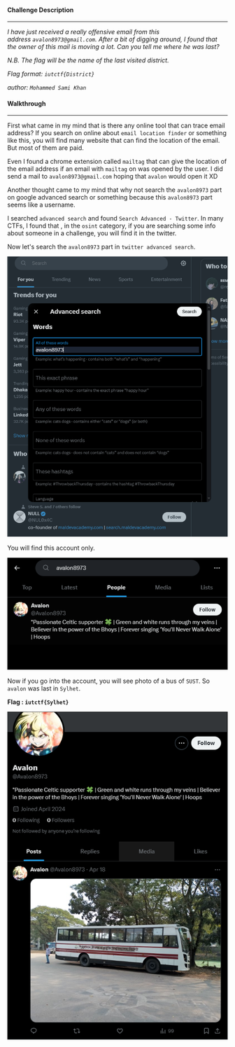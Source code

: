 
#### Challenge Description
---

*I have just received a really offensive email from this address `avalon8973@gmail.com`. After a bit of digging around, I found that the owner of this mail is moving a lot. Can you tell me where he was last?*

*N.B. The flag will be the name of the last visited district.*

*Flag format: `iutctf{District}`*

*author: `Mohammed Sami Khan`*

#### Walkthrough
---

First what came in my mind that is there any online tool that can trace email address? If you search on online about `email location finder` or something like this, you will find many website that can find the location of the email. But most of them are paid.

Even I found a chrome extension called `mailtag` that can give the location of the email address if an email with `mailtag` on was opened by the user. I did send a mail to `avalon8973@gmail.com` 
hoping that `avalon` would open it XD

Another thought came to my mind that why not search the `avalon8973` part on google advanced search or something because this `avalon8973` part seems like a username.

I searched `advanced search` and found `Search Advanced - Twitter`. In many CTFs, I found that , in the `osint` category, if you are searching some info about someone in a challenge, you will find it in the twitter.

Now let's search the  `avalon8973` part in `twitter advanced search`.

![](Images/Pasted%20image%2020240430204655.png)

You will find this account only.

![](Images/Pasted%20image%2020240430204758.png)

Now if you go into the account, you will see photo of a bus of `SUST`. So `avalon` was last in `Sylhet`.

**Flag : `iutctf{Sylhet}`**

![](Images/Pasted%20image%2020240430205001.png)